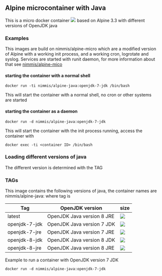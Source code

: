 ## Alpine microcontainer with Java

This is a micro docker container [![](https://badge.imagelayers.io/nimmis/alpine-java:latest.svg)](https://imagelayers.io/?images=nimmis/alpine-java:latest) based on Alpine 3.3 with different versions of OpenJDK java

### Examples

This images are build on nimmis/alpine-micro which are a modified version of Alpine with a working 
init process, and a working cron, logrotate  and syslog. Services are started with
runit daemon, for more information about that see [nimmis/alpine-mico](https://registry.hub.docker.com/u/nimmis/alpine-micro/)

#### starting the container with a normal shell

	docker run -ti nimmis/alpine-java:openjdk-7-jdk /bin/bash

This will start the container with a normal shell, no cron or other systems are started

#### starting the container as a daemon

	docker run -d nimmis/alpine-java:openjdk-7-jdk

This will start the container with the init process running, access the container with

	docker exec -ti <container ID> /bin/bash

### Loading different versions of java

The different version is determined with the TAG 

### TAGs

This image contains the following versions of java, the container names are
nimmis/alpine-java:<tag> where tag is

| Tag    | OpenJDK version | size |
| ------ | -------------- | ---- |
| latest |  OpenJDK Java version 8 JRE  | [![](https://badge.imagelayers.io/nimmis/alpine-java:latest.svg)](https://imagelayers.io/?images=nimmis/alpine-java:latest) | 
| openjdk-7-jdk |  OpenJDK Java version 7 JDK  | [![](https://badge.imagelayers.io/nimmis/alpine-java:openjdk-7-jdk.svg)](https://imagelayers.io/?images=nimmis/alpine-java:openjdk-7-jdk) |
| openjdk-7-jre |  OpenJDK Java version 7 JRE  | [![](https://badge.imagelayers.io/nimmis/alpine-java:openjdk-7-jre.svg)](https://imagelayers.io/?images=nimmis/alpine-java:openjdk-7-jre) |
| openjdk-8-jdk |  OpenJDK Java version 8 JDK  | [![](https://badge.imagelayers.io/nimmis/alpine-java:openjdk-8-jdk.svg)](https://imagelayers.io/?images=nimmis/alpine-java:openjdk-8-jdk) |
| openjdk-8-jre |  OpenJDK Java version 8 JRE  | [![](https://badge.imagelayers.io/nimmis/alpine-java:openjdk-8-jre.svg)](https://imagelayers.io/?images=nimmis/alpine-java:openjdk-8-jre) |
Example to run a container with OpenJDK version 7 JDK

	docker run -d nimmis/alpine-java:openjdk-7-jdk

